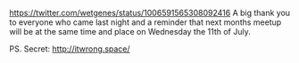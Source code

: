 https://twitter.com/wetgenes/status/1006591565308092416 A big thank you to everyone who came last night and a reminder that next months meetup will be at the same time and place on Wednesday the 11th of July.

PS. Secret: http://itwrong.space/